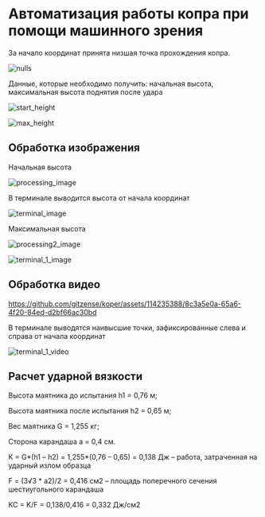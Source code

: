 # Автоматизация работы копра при помощи машинного зрения

За начало координат принята низшая точка прохождения копра.

![nulls](https://github.com/gitzense/koper/assets/114235388/9dc17757-961d-414e-923b-061353ae6edf)

Данные, которые необходимо получить: начальная высота, максимальная высота поднятия после удара

![start_height](https://github.com/gitzense/koper/assets/114235388/6db95678-2c1e-4fae-b83e-152e48c2bce2) 

![max_height](https://github.com/gitzense/koper/assets/114235388/24026a61-16a6-4f58-aaf5-c552b0bce04d)

## Обработка изображения

Начальная высота

![processing_image](https://github.com/gitzense/koper/assets/114235388/d5244162-45be-402b-bf5c-79bd39056400)

В терминале выводится высота от начала координат

![terminal_image](https://github.com/gitzense/koper/assets/114235388/eec33bab-dbb2-4100-a7dc-4edba590499d)

Максимальная высота

![processing2_image](https://github.com/gitzense/koper/assets/114235388/a7036d82-3efe-4b96-ab0f-1f026ee6aa30)

![terminal_1_image](https://github.com/gitzense/koper/assets/114235388/2cfa554d-ec3b-4e07-a355-4316f1bbf1be)

## Обработка видео

https://github.com/gitzense/koper/assets/114235388/8c3a5e0a-65a6-4f20-84ed-d2bf66ac30bd

В терминале выводятся наивысшие точки, зафиксированные слева и справа от начала координат

![terminal_1_video](https://github.com/gitzense/koper/assets/114235388/845b9620-54b5-4e80-8105-c4120c4b0dd9)

## Расчет ударной вязкости 

Высота маятника до испытания h1 = 0,76 м;

Высота маятника после испытания h2 = 0,65 м;

Вес маятника G = 1,255 кг;

Сторона карандаша а = 0,4 см.

K = G*(h1 – h2) = 1,255*(0,76 – 0,65) = 0,138 Дж – работа, затраченная на ударный излом образца

F = (3√3 * a2)/2 = 0,416 см2 – площадь поперечного сечения шестиугольного карандаша

KC = K/F = 0,138/0,416 = 0,332 Дж/см2



